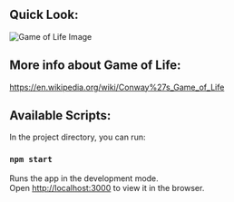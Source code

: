 ## Quick Look:
![Game of Life Image](https://i.imgur.com/mLzuxds.png)

## More info about Game of Life:

https://en.wikipedia.org/wiki/Conway%27s_Game_of_Life

## Available Scripts:

In the project directory, you can run:

### `npm start`

Runs the app in the development mode.<br />
Open [http://localhost:3000](http://localhost:3000) to view it in the browser.
